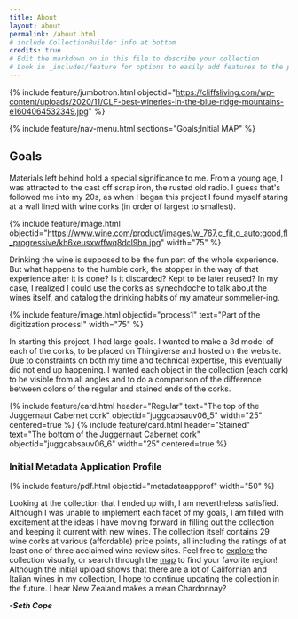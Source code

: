 ```yaml
---
title: About
layout: about
permalink: /about.html
# include CollectionBuilder info at bottom
credits: true
# Edit the markdown on in this file to describe your collection
# Look in _includes/feature for options to easily add features to the page
---
```


{% include feature/jumbotron.html objectid="https://cliffsliving.com/wp-content/uploads/2020/11/CLF-best-wineries-in-the-blue-ridge-mountains-e1604064532349.jpg" %}

{% include feature/nav-menu.html sections="Goals;Initial MAP" %}

## __Goals__
Materials left behind hold a special significance to me. From a young age, I was attracted to the cast off scrap iron, the rusted old radio. I guess that's followed me into my 20s, as when I began this project I found myself staring at a wall lined with wine corks (in order of largest to smallest). 

{% include feature/image.html objectid="https://www.wine.com/product/images/w_767,c_fit,q_auto:good,fl_progressive/kh6xeusxwffwq8dcl9bn.jpg" width="75" %}

Drinking the wine is supposed to be the fun part of the whole experience. But what happens to the humble cork, the stopper in the way of that experience after it is done? Is it discarded? Kept to be later reused? In my case, I realized I could use the corks as synechdoche to talk about the wines itself, and catalog the drinking habits of my amateur sommelier-ing.

{% include feature/image.html objectid="process1" text="Part of the digitization process!" width="75" %}

In starting this project, I had large goals. I wanted to make a 3d model of each of the corks, to be placed on Thingiverse and hosted on the website. Due to constraints on both my time and technical expertise, this eventually did not end up happening. I wanted each object in the collection (each cork) to be visible from all angles and to do a comparison of the difference between colors of the regular and stained ends of the corks. 

{% include feature/card.html header="Regular" text="The top of the Juggernaut Cabernet cork" objectid="juggcabsauv06_5" width="25" centered=true %} 
{% include feature/card.html header="Stained" text="The bottom of the Juggernaut Cabernet cork" objectid="juggcabsauv06_6" width="25" centered=true %} 

### Initial Metadata Application Profile
{% include feature/pdf.html objectid="metadataappprof" width="50" %}

Looking at the collection that I ended up with, I am nevertheless satisfied. Although I was unable to implement each facet of my goals, I am filled with excitement at the ideas I have moving forward in filling out the collection and keeping it current with new wines. The collection itself contains 29 wine corks at various (affordable) price points, all including the ratings of at least one of three acclaimed wine review sites. Feel free to [explore](https://sethcope96.github.io/Put-A-Cork-In-It/browse.html) the collection visually, or search through the [map](https://sethcope96.github.io/Put-A-Cork-In-It/map.html) to find your favorite region! Although the initial upload shows that there are a lot of Californian and Italian wines in my collection, I hope to continue updating the collection in the future. I hear New Zealand makes a mean Chardonnay?

**_-Seth Cope_**
